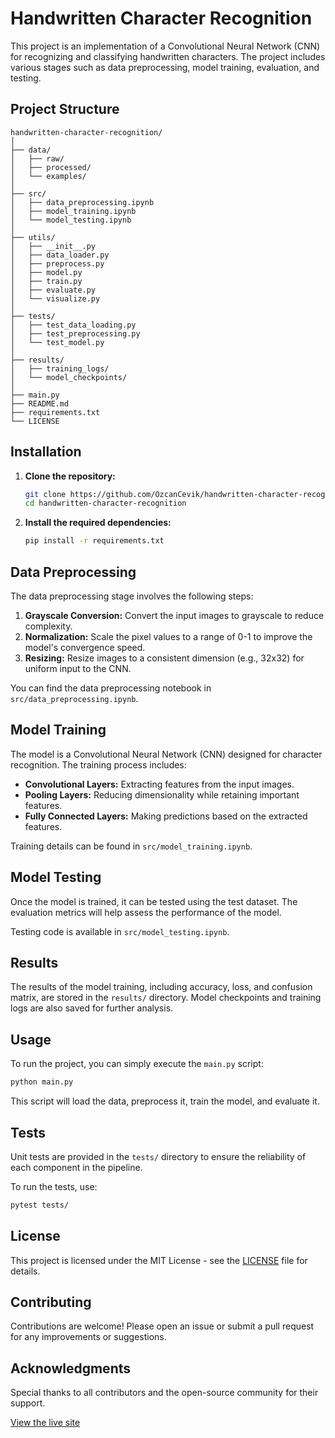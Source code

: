 # Handwritten Character Recognition

This project is an implementation of a Convolutional Neural Network (CNN) for recognizing and classifying handwritten characters. The project includes various stages such as data preprocessing, model training, evaluation, and testing.

## Project Structure

```
handwritten-character-recognition/
│
├── data/
│   ├── raw/
│   ├── processed/
│   └── examples/
│
├── src/
│   ├── data_preprocessing.ipynb
│   ├── model_training.ipynb
│   └── model_testing.ipynb
│
├── utils/
│   ├── __init__.py
│   ├── data_loader.py
│   ├── preprocess.py
│   ├── model.py
│   ├── train.py
│   ├── evaluate.py
│   └── visualize.py
│
├── tests/
│   ├── test_data_loading.py
│   ├── test_preprocessing.py
│   └── test_model.py
│
├── results/
│   ├── training_logs/
│   └── model_checkpoints/
│
├── main.py
├── README.md
├── requirements.txt
└── LICENSE
```

## Installation

1. **Clone the repository:**
   ```bash
   git clone https://github.com/OzcanCevik/handwritten-character-recognition.git
   cd handwritten-character-recognition
   ```

2. **Install the required dependencies:**
   ```bash
   pip install -r requirements.txt
   ```

## Data Preprocessing

The data preprocessing stage involves the following steps:
1. **Grayscale Conversion:** Convert the input images to grayscale to reduce complexity.
2. **Normalization:** Scale the pixel values to a range of 0-1 to improve the model's convergence speed.
3. **Resizing:** Resize images to a consistent dimension (e.g., 32x32) for uniform input to the CNN.

You can find the data preprocessing notebook in `src/data_preprocessing.ipynb`.

## Model Training

The model is a Convolutional Neural Network (CNN) designed for character recognition. The training process includes:
- **Convolutional Layers:** Extracting features from the input images.
- **Pooling Layers:** Reducing dimensionality while retaining important features.
- **Fully Connected Layers:** Making predictions based on the extracted features.

Training details can be found in `src/model_training.ipynb`.

## Model Testing

Once the model is trained, it can be tested using the test dataset. The evaluation metrics will help assess the performance of the model.

Testing code is available in `src/model_testing.ipynb`.

## Results

The results of the model training, including accuracy, loss, and confusion matrix, are stored in the `results/` directory. Model checkpoints and training logs are also saved for further analysis.

## Usage

To run the project, you can simply execute the `main.py` script:

```bash
python main.py
```

This script will load the data, preprocess it, train the model, and evaluate it.

## Tests

Unit tests are provided in the `tests/` directory to ensure the reliability of each component in the pipeline.

To run the tests, use:

```bash
pytest tests/
```

## License

This project is licensed under the MIT License - see the [LICENSE](LICENSE) file for details.

## Contributing

Contributions are welcome! Please open an issue or submit a pull request for any improvements or suggestions.

## Acknowledgments

Special thanks to all contributors and the open-source community for their support.

[View the live site](https://ozcancevik.github.io/handwritten-character-recognition/)

```

